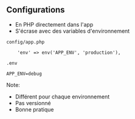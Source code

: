 ## Configurations

- En PHP directement dans l'app
- S'écrase avec des variables d'environnement

`config/app.php`

```
    'env' => env('APP_ENV', 'production'),
```

`.env`

```
APP_ENV=debug
```

Note:
- Différent pour chaque environnement
- Pas versionné
- Bonne pratique
